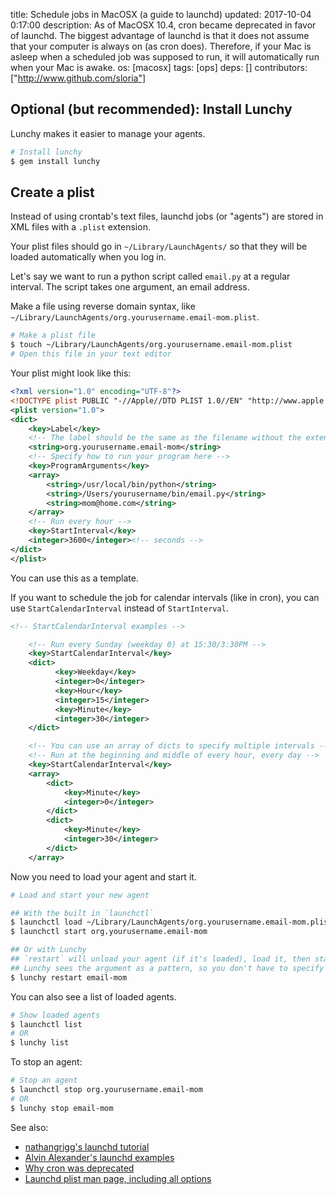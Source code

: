 title: Schedule jobs in MacOSX (a guide to launchd)
updated: 2017-10-04 0:17:00
description: As of MacOSX 10.4, cron became deprecated in favor of launchd. The biggest advantage of launchd is that it does not assume that your computer is always on (as cron does). Therefore, if your Mac is asleep when a scheduled job was supposed to run, it will automatically run when your Mac is awake. 
os: [macosx]
tags: [ops]
deps: []
contributors: ["http://www.github.com/sloria"] 

## Optional (but recommended): Install Lunchy

Lunchy makes it easier to manage your agents. 

```bash
# Install lunchy
$ gem install lunchy
```

## Create a plist

Instead of using crontab's text files, launchd jobs (or "agents") are stored in XML files with a `.plist` extension.

Your plist files should go in `~/Library/LaunchAgents/` so that they will be loaded automatically when you log in.

Let's say we want to run a python script called `email.py` at a regular interval. The script takes one argument, an email address.

Make a file using reverse domain syntax, like `~/Library/LaunchAgents/org.yourusername.email-mom.plist`.

```bash
# Make a plist file
$ touch ~/Library/LaunchAgents/org.yourusername.email-mom.plist
# Open this file in your text editor
```

Your plist might look like this:

```xml
<?xml version="1.0" encoding="UTF-8"?>
<!DOCTYPE plist PUBLIC "-//Apple//DTD PLIST 1.0//EN" "http://www.apple.com/DTDs/PropertyList-1.0.dtd">
<plist version="1.0">
<dict>
    <key>Label</key>
    <!-- The label should be the same as the filename without the extension -->
    <string>org.yourusername.email-mom</string>
    <!-- Specify how to run your program here -->
    <key>ProgramArguments</key>
    <array>
        <string>/usr/local/bin/python</string>
        <string>/Users/yourusername/bin/email.py</string>
        <string>mom@home.com</string>
    </array>
    <!-- Run every hour -->
    <key>StartInterval</key>
    <integer>3600</integer><!-- seconds -->
</dict>
</plist>
```

You can use this as a template.

If you want to schedule the job for calendar intervals (like in cron), you can use `StartCalendarInterval` instead of `StartInterval`.

```xml
<!-- StartCalendarInterval examples -->

    <!-- Run every Sunday (weekday 0) at 15:30/3:30PM -->
    <key>StartCalendarInterval</key>
    <dict>
          <key>Weekday</key>
          <integer>0</integer>
          <key>Hour</key>
          <integer>15</integer>
          <key>Minute</key>
          <integer>30</integer>
    </dict>

    <!-- You can use an array of dicts to specify multiple intervals -->
    <!-- Run at the beginning and middle of every hour, every day -->
    <key>StartCalendarInterval</key>
    <array>
        <dict>
            <key>Minute</key>
            <integer>0</integer>
        </dict>
        <dict>
            <key>Minute</key>
            <integer>30</integer>
        </dict>
    </array>
```

Now you need to load your agent and start it.

```bash
# Load and start your new agent

## With the built in `launchctl`
$ launchctl load ~/Library/LaunchAgents/org.yourusername.email-mom.plist
$ launchctl start org.yourusername.email-mom

## Or with Lunchy
## `restart` will unload your agent (if it's loaded), load it, then start the job
## Lunchy sees the argument as a pattern, so you don't have to specify the entire agent-name
$ lunchy restart email-mom
```

You can also see a list of loaded agents.

```bash
# Show loaded agents
$ launchctl list
# OR
$ lunchy list
```

To stop an agent:

```bash
# Stop an agent
$ launchctl stop org.yourusername.email-mom
# OR
$ lunchy stop email-mom
```

See also:

- [nathangrigg's launchd tutorial][]
- [Alvin Alexander's launchd examples](http://alvinalexander.com/mac-os-x/launchd-plist-examples-startinterval-startcalendarinterval)
- [Why cron was deprecated](http://web.archive.org/web/20060314034955/http://developer.apple.com/macosx/launchd.html)
- [Launchd plist man page, including all options](https://developer.apple.com/library/mac/#documentation/Darwin/Reference/ManPages/man5/launchd.plist.5.html)

[nathangrigg's launchd tutorial]:http://nathangrigg.net/2012/07/schedule-jobs-using-launchd/





